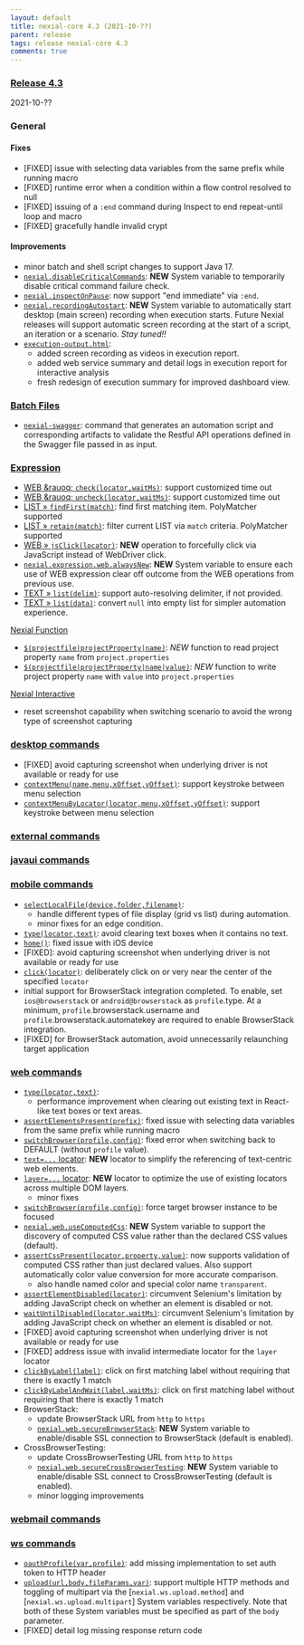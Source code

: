 ```yaml
---
layout: default
title: nexial-core 4.3 (2021-10-??)
parent: release
tags: release nexial-core 4.3
comments: true
---
```


### <a href="https://github.com/nexiality/nexial-core/releases/tag/nexial-core-v4.3_????" class="external-link" target="_nexial_link">Release 4.3</a>
2021-10-??


### General

#### Fixes
- [FIXED] issue with selecting data variables from the same prefix while running macro
- [FIXED] runtime error when a condition within a flow control resolved to null
- [FIXED] issuing of a `:end` command during Inspect to end repeat-until loop and macro
- [FIXED] gracefully handle invalid crypt

#### Improvements
- minor batch and shell script changes to support Java 17.
- [`nexial.disableCriticalCommands`](../systemvars/index.html#nexial.disableCriticalCommands): **NEW** System variable
  to temporarily disable critical command failure check.
- [`nexial.inspectOnPause`](../systemvars/index.html#nexial.inspectOnPause): now support "end immediate" via `:end`.
- [`nexial.recordingAutostart`](../systemvars/content.html#nexial.recordingAutoStart): **NEW** System variable to 
  automatically start desktop (main screen) recording when execution starts. Future Nexial releases will support 
  automatic screen recording at the start of a script, an iteration or a scenario. _Stay tuned!!_
- [`execution-output.html`](../userguide/UnderstandingProjectStructure.html#output):
  - added screen recording as videos in execution report.
  - added web service summary and detail logs in execution report for interactive analysis
  - fresh redesign of execution summary for improved dashboard view.


### [Batch Files](../userguide/BatchFiles)
- [`nexial-swagger`](../userguide/BatchFiles#nexial-swagger): command that generates an automation script and 
  corresponding artifacts to validate the Restful API operations defined in the Swagger file passed in as input.


### [Expression](../expression)
- [WEB &rauoq; `check(locator,waitMs)`](../expressions/WEBexpression#checklocatorwaitms): support customized time out
- [WEB &rauoq; `uncheck(locator,waitMs)`](../expressions/WEBexpression#unchecklocatorwaitms): support customized time out
- [LIST &raquo; `findFirst(match)`](../expressions/LISTexpression#findfirstmatch): find first matching item. 
  PolyMatcher supported
- [LIST &raquo; `retain(match)`](../expressions/LISTexpression#findfirstmatch): filter current LIST via `match` 
  criteria. PolyMatcher supported
- [WEB &raquo; `jsClick(locator)`](../expressions/WEBexpression#jsclicklocator): **NEW** operation to forcefully 
  click via JavaScript instead of WebDriver click.
- [`nexial.expression.web.alwaysNew`](../systemvars/index.html#nexial.expression.web.alwaysNew): **NEW** System 
  variable to ensure each use of WEB expression clear off outcome from the WEB operations from previous use.
- [TEXT &raquo; `list(delim)`](../expressions/TEXTexpression#listdelim): support auto-resolving delimiter, if not provided.
- [TEXT &raquo; `list(data)`](../expressions/TEXTexpression#listdelim): convert `null` into empty list for simpler 
  automation experience.


[Nexial Function](../functions)
- [`$(projectfile|projectProperty|name)`](../functions/$(projectfile)#projectfileprojectpropertyname): *NEW* function 
  to read project property `name` from `project.properties`
- [`$(projectfile|projectProperty|name|value)`](../functions/$(projectfile)#projectfileprojectpropertynamevalue): *NEW* 
  function to write project property `name` with `value` into `project.properties`


[Nexial Interactive](../interactive)
- reset screenshot capability when switching scenario to avoid the wrong type of screenshot capturing


### [desktop commands](../commands/desktop)
- [FIXED] avoid capturing screenshot when underlying driver is not available or ready for use
- [`contextMenu(name,menu,xOffset,yOffset)`](../commands/desktop/contextMenu(name,menu,xOffset,yOffset)): support 
  keystroke between menu selection
- [`contextMenuByLocator(locator,menu,xOffset,yOffset)`](../commands/desktop/contextMenuByLocator(locator,menu,xOffset,yOffset)): 
  support keystroke between menu selection


### [external commands](../commands/external)


### [javaui commands](../commands/javaui)


### [mobile commands](../commands/mobile)
- [`selectLocalFile(device,folder,filename)`](../commands/mobile/selectLocalFile(device,folder,filename)): 
  - handle different types of file display (grid vs list) during automation.
  - minor fixes for an edge condition.
- [`type(locator,text)`](../commands/mobile/type(locator,text)): avoid clearing text boxes when it contains no text.
- [`home()`](../commands/mobile/home()): fixed issue with iOS device
- [FIXED]: avoid capturing screenshot when underlying driver is not available or ready for use
- [`click(locator)`](../commands/mobile/click(locator)): deliberately click on or very near the center of the specified 
  `locator`
- initial support for BrowserStack integration completed. To enable, set `ios@browserstack` or `android@browserstack` 
  as `profile`.type. At a minimum, `profile`.browserstack.username and `profile`.browserstack.automatekey are required 
  to enable BrowserStack integration.  
- [FIXED] for BrowserStack automation, avoid unnecessarily relaunching target application


### [web commands](../commands/web)
- [`type(locator,text)`](../commands/web/type(locator,value)): 
  - performance improvement when clearing out existing text in React-like text boxes or text areas.
- [`assertElementsPresent(prefix)`](../commands/web/assertElementsPresent(prefix)): fixed issue with selecting data 
  variables from the same prefix while running macro
- [`switchBrowser(profile,config)`](../commands/web/switchBrowser(profile,config)): fixed error when switching back to
  DEFAULT (without `profile` value).
- [`text=...` locator](../commands/web/index#locators): **NEW** locator to simplify the referencing of text-centric web 
  elements.
- [`layer=...` locator](../commands/web/index#locators): **NEW** locator to optimize the use of existing locators 
  across multiple DOM layers.
  - minor fixes
- [`switchBrowser(profile,config)`](../commands/web/switchBrowser(profile,config)): force target browser instance to be 
  focused
- [`nexial.web.useComputedCss`](../systemvars/index.html#nexial.web.useComputedCss): **NEW** System variable to support
  the discovery of computed CSS value rather than the declared CSS values (default).
- [`assertCssPresent(locator,property,value)`](../commands/web/assertCssPresent(locator,property,value)): now supports
  validation of computed CSS rather than just declared values. Also support automatically color value conversion for 
  more accurate comparison.
  - also handle named color and special color name `transparent`.
- [`assertElementDisabled(locator)`](../commands/web/assertElementDisabled(locator)): circumvent Selenium's limitation 
  by adding JavaScript check on whether an element is disabled or not.
- [`waitUntilDisabled(locator,waitMs)`](../commands/web/waitUntilDisabled(locator,waitMs)): circumvent Selenium's 
  limitation by adding JavaScript check on whether an element is disabled or not.
- [FIXED] avoid capturing screenshot when underlying driver is not available or ready for use
- [FIXED] address issue with invalid intermediate locator for the `layer` locator
- [`clickByLabel(label)`](../commands/web/clickByLabel(label)): click on first matching label without requiring that 
  there is exactly 1 match
- [`clickByLabelAndWait(label,waitMs)`](../commands/web/clickByLabelAndWait(label,waitMs)): click on first matching 
  label without requiring that there is exactly 1 match
- BrowserStack:
  - update BrowserStack URL from `http` to `https`
  - [`nexial.web.secureBrowserStack`](../systemvars/index.html#nexial.web.secureBrowserStack): **NEW** System variable to
    enable/disable SSL connection to BrowserStack (default is enabled).
- CrossBrowserTesting:
  - update CrossBrowserTesting URL from `http` to `https`
  - [`nexial.web.secureCrossBrowserTesting`](../systemvars/index.html#nexial.web.secureCrossBrowserTesting): **NEW** 
    System variable to enable/disable SSL connect to CrossBrowserTesting (default is enabled).
  - minor logging improvements


### [webmail commands](../commands/webmail)


### [ws commands](../commands/ws)
- [`oauthProfile(var,profile)`](../commands/ws/oauthProfile(var,profile)): add missing implementation to set auth 
  token to HTTP header
- [`upload(url,body,fileParams,var)`](../commands/ws/upload(url,body,fileParams,var)): support multiple HTTP methods and
  toggling of multipart via the [`nexial.ws.upload.method`] and [`nexial.ws.upload.multipart`] System variables 
  respectively. Note that both of these System variables must be specified as part of the `body` parameter.
- [FIXED] detail log missing response return code
